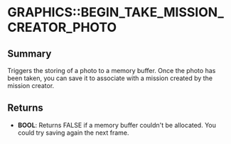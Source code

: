# GRAPHICS::BEGIN_TAKE_MISSION_CREATOR_PHOTO

## Summary
Triggers the storing of a photo to a memory buffer. Once the photo has been taken, you can save it to associate with a mission created by the mission creator.

## Returns
* **BOOL**:
Returns FALSE if a memory buffer couldn't be allocated.
You could try saving again the next frame.